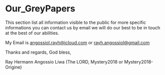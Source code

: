 # Our_GreyPapers

This section list all information visible to the public for more specific informations you can contact us by email 
we will do our best to be in touch at the best of our abilities. 

My Email is angossiol.rayh@icloud.com or rayh.angossiol@gmail.com

Thanks and regards,
God bless,

Ray Hermann
Angossio Liwa
(The LORD, Mystery2018 or Mystery2018-Origine)

